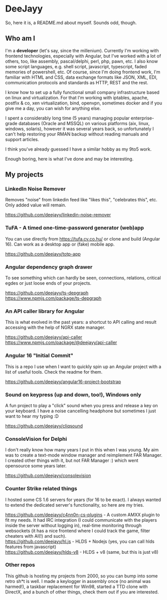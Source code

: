 # DeeJayy

So, here it is, a README.md about myself. Sounds odd, though.

## Who am I

I'm a **developer** (let's say, since the millenium). Currently I'm working with frontend technologies, especially with Angular, but I've worked with a lot of others, too, like assembly, pascal/delphi, perl, php, pawn, etc. I also know some script languages, e.g. shell script, javascript, typescript, faded memories of powershell, etc. Of course, since I'm doing frontend work, I'm familiar with HTML and CSS, data exchange formats like JSON, XML, EDI, communication protocols and standards as HTTP, REST and the rest.

I know how to set up a fully functional small company infrastructure based on linux and virtualization. For that I'm working with iptables, apache, postfix & co, xen virtualization, bind, openvpn, sometimes docker and if you give me a day, you can wish for anything else.

I spent a considerably long time (5 years) managing popular enterprise-grade databases (Oracle and MSSQL) on various platforms (aix, linux, windows, solaris), however it was several years back, so unfortunately I can't help restoring your RMAN backup without reading manuals and support articles.

I think you've already guessed I have a similar hobby as my 9to5 work.

Enough boring, here is what I've done and may be interesting.

## My projects

### LinkedIn Noise Remover

Removes "noise" from linkedin feed like "likes this", "celebrates this", etc. Only added value will remain.

https://github.com/deejayy/linkedin-noise-remover

### TuFA - A timed one-time-password generator (web)app

You can use directly from https://tufa.cv.co.hu/ or clone and build (Angular 16). Can work as a desktop app or (fake) mobile app.

https://github.com/deejayy/totp-app

### Angular dependency graph drawer

To see something which can hardly be seen, connections, relations, critical egdes or just loose ends of your projects.

https://github.com/deejayy/ts-depgraph  
https://www.npmjs.com/package/ts-depgraph

### An API caller library for Angular

This is what evolved in the past years: a shortcut to API calling and result accessing with the help of NGRX state manager.

https://github.com/deejayy/api-caller  
https://www.npmjs.com/package/@deejayy/api-caller

### Angular 16 "Initial Commit"

This is a repo I use when I want to quickly spin up an Angular project with a list of useful tools. Check the readme for them.

https://github.com/deejayy/angular16-project-bootstrap

### Sound on keypress (up and down, too!), Windows only

A fun project to play a "click" sound when you press and release a key on your keyboard. I have a noise cancelling headphone but sometimes I just want to hear my typing :D

https://github.com/deejayy/cliqsound

### ConsoleVision for Delphi

I don't really know how many years I put in this when I was young. My aim was to create a text-mode window manager and reimplement FAR Manager. I created other things with it, but not FAR Manager :) which went opensource some years later.

https://github.com/deejayy/consolevision

### Counter Strike related things

I hosted some CS 1.6 servers for years (for 16 to be exact). I always wanted to extend the dedicated server's functionality, so here are my tries.

https://github.com/deejayy/c4nn0n-cs-plugins - A custom AMXX plugin to fit my needs. It had IRC integration (I could communicate with the players inside the server without logging in), real-time monitoring through websockets (it has a nice frontend where I could track the game, filter cheaters with AI(!) and such).  
https://github.com/deejayy/hl.js - HLDS + Nodejs (yes, you can call hlds features from javascript)  
https://github.com/deejayy/hlds-v8 - HLDS + v8 (same, but this is just v8)  

### Other repos

This github is hosting my projects from 2000, so you can bump into some retro sh\*t is well. I made a keylogger in assembly once (no animal was harmed!), a taskbar replacement for Win98, started a TTD clone with DirectX, and a bunch of other things, check them out if you are interested.
